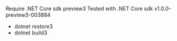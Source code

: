 
Require .NET Core sdk preview3
Tested with .NET Core sdk v1.0.0-preview3-003884

- dotnet restore3
- dotnet build3
